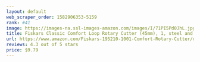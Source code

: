 ```yaml
---
layout: default 
﻿web_scraper_order: 1582906353-5159
rank: #41
image: https://images-na.ssl-images-amazon.com/images/I/71PI5Pd0JhL.jpg
title: Fiskars Classic Comfort Loop Rotary Cutter (45mm), 1, steel and orange
url: https://www.amazon.com/Fiskars-195210-1001-Comfort-Rotary-Cutter/dp/B000B7M8WU/ref=zg_mw_arts-crafts_41?_encoding=UTF8&psc=1&refRID=AC0VFVM6SB4FTE33VGXN
reviews: 4.3 out of 5 stars
price: $9.79 
---
```

